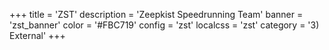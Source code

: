 +++
title = 'ZST'
description = 'Zeepkist Speedrunning Team'
banner = 'zst_banner'
color = '#FBC719'
config = 'zst'
localcss = 'zst'
category = '3) External'
+++